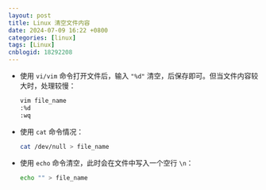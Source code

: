 ```yaml
---
layout: post
title: Linux 清空文件内容
date: 2024-07-09 16:22 +0800
categories: [linux]
tags: [Linux]
cnblogid: 18292208
---
```

- 使用 `vi/vim` 命令打开文件后，输入 `"%d"` 清空，后保存即可。但当文件内容较大时，处理较慢：
   ```bash
   vim file_name
   :%d
   :wq
   ```



- 使用 `cat` 命令情况：
   ```bash
   cat /dev/null > file_name
   ```



- 使用 `echo` 命令清空，此时会在文件中写入一个空行 `\n`：
   ```bash
   echo "" > file_name
   ```
